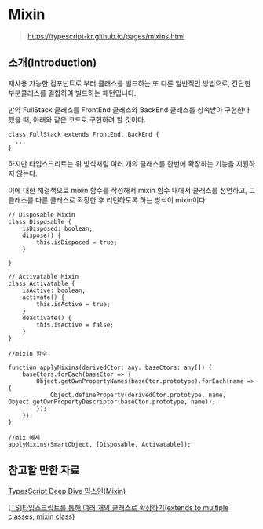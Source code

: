 # Mixin

> https://typescript-kr.github.io/pages/mixins.html



## 소개(Introduction)

재사용 가능한 컴포넌트로 부터 클래스를 빌드하는 또 다른 일반적인 방법으로, 간단한 부분클래스를 결합하여 빌드하는 패턴입니다. 

만약 FullStack 클래스를 FrontEnd 클래스와 BackEnd 클래스를 상속받아 구현한다 했을 때, 아래와 같은 코드로 구현하려 할 것이다.

```tsx
class FullStack extends FrontEnd, BackEnd {
  ...
}
```

하지만 타입스크리트는 위 방식처럼 여러 개의 클래스를 한번에 확장하는 기능을 지원하지 않는다. 

이에 대한 해결책으로 mixin 함수를 작성해서 mixin 함수 내에서 클래스를 선언하고, 그 클래스를 다른 클래스로 확장한 후 리턴하도록 하는 방식이 mixin이다. 



```tsx
// Disposable Mixin
class Disposable {
    isDisposed: boolean;
    dispose() {
        this.isDisposed = true;
    }

}

// Activatable Mixin
class Activatable {
    isActive: boolean;
    activate() {
        this.isActive = true;
    }
    deactivate() {
        this.isActive = false;
    }
}

//mixin 함수

function applyMixins(derivedCtor: any, baseCtors: any[]) {
    baseCtors.forEach(baseCtor => {
        Object.getOwnPropertyNames(baseCtor.prototype).forEach(name => {
            Object.defineProperty(derivedCtor.prototype, name, Object.getOwnPropertyDescriptor(baseCtor.prototype, name));
        });
    });
}

//mix 예시
applyMixins(SmartObject, [Disposable, Activatable]);
```



## 참고할 만한 자료 

[TypesScript Deep Dive 믹스인(Mixin)](https://radlohead.gitbook.io/typescript-deep-dive/type-system/mixins)

[[TS]타입스크립트를 통해 여러 개의 클래스로 확장하기(extends to multiple classes, mixin class)](https://krpeppermint100.medium.com/ts-%EC%97%AC%EB%9F%AC-%EA%B0%9C%EC%9D%98-%ED%81%B4%EB%9E%98%EC%8A%A4%EB%A1%9C-%ED%99%95%EC%9E%A5%ED%95%98%EA%B8%B0-extends-to-multiple-classes-mixin-class-fe6cf212881b)